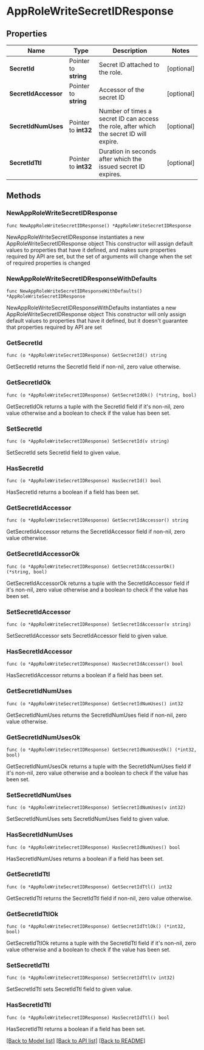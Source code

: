 # AppRoleWriteSecretIDResponse

## Properties

Name | Type | Description | Notes
------------ | ------------- | ------------- | -------------
**SecretId** | Pointer to **string** | Secret ID attached to the role. | [optional] 
**SecretIdAccessor** | Pointer to **string** | Accessor of the secret ID | [optional] 
**SecretIdNumUses** | Pointer to **int32** | Number of times a secret ID can access the role, after which the secret ID will expire. | [optional] 
**SecretIdTtl** | Pointer to **int32** | Duration in seconds after which the issued secret ID expires. | [optional] 

## Methods

### NewAppRoleWriteSecretIDResponse

`func NewAppRoleWriteSecretIDResponse() *AppRoleWriteSecretIDResponse`

NewAppRoleWriteSecretIDResponse instantiates a new AppRoleWriteSecretIDResponse object
This constructor will assign default values to properties that have it defined,
and makes sure properties required by API are set, but the set of arguments
will change when the set of required properties is changed

### NewAppRoleWriteSecretIDResponseWithDefaults

`func NewAppRoleWriteSecretIDResponseWithDefaults() *AppRoleWriteSecretIDResponse`

NewAppRoleWriteSecretIDResponseWithDefaults instantiates a new AppRoleWriteSecretIDResponse object
This constructor will only assign default values to properties that have it defined,
but it doesn't guarantee that properties required by API are set

### GetSecretId

`func (o *AppRoleWriteSecretIDResponse) GetSecretId() string`

GetSecretId returns the SecretId field if non-nil, zero value otherwise.

### GetSecretIdOk

`func (o *AppRoleWriteSecretIDResponse) GetSecretIdOk() (*string, bool)`

GetSecretIdOk returns a tuple with the SecretId field if it's non-nil, zero value otherwise
and a boolean to check if the value has been set.

### SetSecretId

`func (o *AppRoleWriteSecretIDResponse) SetSecretId(v string)`

SetSecretId sets SecretId field to given value.

### HasSecretId

`func (o *AppRoleWriteSecretIDResponse) HasSecretId() bool`

HasSecretId returns a boolean if a field has been set.

### GetSecretIdAccessor

`func (o *AppRoleWriteSecretIDResponse) GetSecretIdAccessor() string`

GetSecretIdAccessor returns the SecretIdAccessor field if non-nil, zero value otherwise.

### GetSecretIdAccessorOk

`func (o *AppRoleWriteSecretIDResponse) GetSecretIdAccessorOk() (*string, bool)`

GetSecretIdAccessorOk returns a tuple with the SecretIdAccessor field if it's non-nil, zero value otherwise
and a boolean to check if the value has been set.

### SetSecretIdAccessor

`func (o *AppRoleWriteSecretIDResponse) SetSecretIdAccessor(v string)`

SetSecretIdAccessor sets SecretIdAccessor field to given value.

### HasSecretIdAccessor

`func (o *AppRoleWriteSecretIDResponse) HasSecretIdAccessor() bool`

HasSecretIdAccessor returns a boolean if a field has been set.

### GetSecretIdNumUses

`func (o *AppRoleWriteSecretIDResponse) GetSecretIdNumUses() int32`

GetSecretIdNumUses returns the SecretIdNumUses field if non-nil, zero value otherwise.

### GetSecretIdNumUsesOk

`func (o *AppRoleWriteSecretIDResponse) GetSecretIdNumUsesOk() (*int32, bool)`

GetSecretIdNumUsesOk returns a tuple with the SecretIdNumUses field if it's non-nil, zero value otherwise
and a boolean to check if the value has been set.

### SetSecretIdNumUses

`func (o *AppRoleWriteSecretIDResponse) SetSecretIdNumUses(v int32)`

SetSecretIdNumUses sets SecretIdNumUses field to given value.

### HasSecretIdNumUses

`func (o *AppRoleWriteSecretIDResponse) HasSecretIdNumUses() bool`

HasSecretIdNumUses returns a boolean if a field has been set.

### GetSecretIdTtl

`func (o *AppRoleWriteSecretIDResponse) GetSecretIdTtl() int32`

GetSecretIdTtl returns the SecretIdTtl field if non-nil, zero value otherwise.

### GetSecretIdTtlOk

`func (o *AppRoleWriteSecretIDResponse) GetSecretIdTtlOk() (*int32, bool)`

GetSecretIdTtlOk returns a tuple with the SecretIdTtl field if it's non-nil, zero value otherwise
and a boolean to check if the value has been set.

### SetSecretIdTtl

`func (o *AppRoleWriteSecretIDResponse) SetSecretIdTtl(v int32)`

SetSecretIdTtl sets SecretIdTtl field to given value.

### HasSecretIdTtl

`func (o *AppRoleWriteSecretIDResponse) HasSecretIdTtl() bool`

HasSecretIdTtl returns a boolean if a field has been set.


[[Back to Model list]](../README.md#documentation-for-models) [[Back to API list]](../README.md#documentation-for-api-endpoints) [[Back to README]](../README.md)


